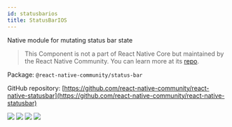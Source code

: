 ```yaml
---
id: statusbarios
title: StatusBarIOS
---
```


Native module for mutating status bar state

> This Component is not a part of React Native Core but maintained by the React Native Community. You can learn more at its [repo](https://github.com/react-native-community/react-native-statusbar).

Package: `@react-native-community/status-bar`

GitHub repository: [https://github.com/react-native-community/react-native-statusbar](https://github.com/react-native-community/react-native-statusbar)

<div class="docs_badges">
<img src="https://img.shields.io/github/stars/react-native-community/react-native-statusbar?style=social" />
<img src="https://img.shields.io/github/issues-pr-raw/react-native-community/react-native-statusbar" />
<img src="https://img.shields.io/github/issues-raw/react-native-community/react-native-statusbar" />
<img src="https://img.shields.io/npm/v/@react-native-community/status-bar" />
</div>

